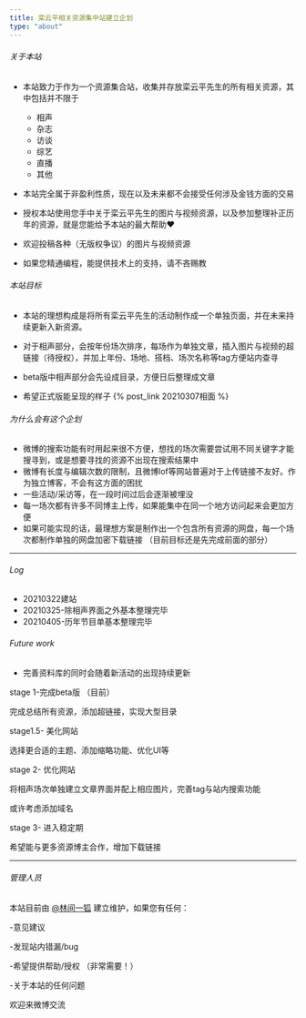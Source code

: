 ```yaml
---
title: 栾云平相关资源集中站建立企划
type: "about"
---
```

###### 关于本站

+ 本站致力于作为一个资源集合站，收集并存放栾云平先生的所有相关资源，其中包括并不限于

	 + 相声
	 + 杂志
	 + 访谈
	 + 综艺
	 + 直播
	 + 其他
+ 本站完全属于非盈利性质，现在以及未来都不会接受任何涉及金钱方面的交易
+ 授权本站使用您手中关于栾云平先生的图片与视频资源，以及参加整理补正历年的资源，就是您能给予本站的最大帮助❤
+ 欢迎投稿各种（无版权争议）的图片与视频资源
+ 如果您精通编程，能提供技术上的支持，请不吝赐教



###### 本站目标

+ 本站的理想构成是将所有栾云平先生的活动制作成一个单独页面，并在未来持续更新入新资源。

+ 对于相声部分，会按年份场次排序，每场作为单独文章，插入图片与视频的超链接（待授权），并加上年份、场地、搭档、场次名称等tag方便站内查寻

 + beta版中相声部分会先设成目录，方便日后整理成文章

 + 希望正式版能呈现的样子 {% post_link 20210307相面 %}

   

###### 为什么会有这个企划
 + 微博的搜索功能有时用起来很不方便，想找的场次需要尝试用不同关键字才能搜寻到，或是想要寻找的资源不出现在搜索结果中
 + 微博有长度与编辑次数的限制，且微博lof等网站普遍对于上传链接不友好。作为独立博客，不会有这方面的困扰
 + 一些活动/采访等，在一段时间过后会逐渐被埋没
 + 每一场次都有许多不同博主上传，如果能集中在同一个地方访问起来会更加方便
 +  如果可能实现的话，最理想方案是制作出一个包含所有资源的网盘，每一个场次都制作单独的网盘加密下载链接 （目前目标还是先完成前面的部分）



---

###### Log

+ 20210322建站
+ 20210325-除相声界面之外基本整理完毕
+ 20210405-历年节目单基本整理完毕

###### Future work

+ 完善资料库的同时会随着新活动的出现持续更新

stage 1-完成beta版 （目前）

完成总结所有资源，添加超链接，实现大型目录

stage1.5- 美化网站

选择更合适的主题、添加缩略功能、优化UI等

stage 2- 优化网站

将相声场次单独建立文章界面并配上相应图片，完善tag与站内搜索功能

或许考虑添加域名

stage 3- 进入稳定期 

希望能与更多资源博主合作，增加下载链接



---

###### 管理人员

本站目前由 [@林间一狐](https://weibo.com/u/3283810905) 建立维护，如果您有任何：

-意见建议

-发现站内错漏/bug

-希望提供帮助/授权 （非常需要！）

-关于本站的任何问题

欢迎来微博交流

